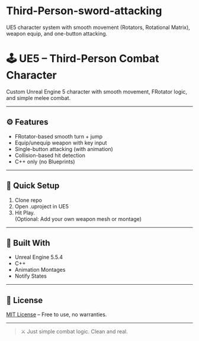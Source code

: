 # Third-Person-sword-attacking
UE5 character system with smooth movement (Rotators, Rotational Matrix), weapon equip, and one-button attacking.
# 🕹 UE5 – Third-Person Combat Character

Custom Unreal Engine 5 character with smooth movement, FRotator logic, and simple melee combat.

---

## ⚙ Features

- FRotator-based smooth turn + jump
- Equip/unequip weapon with key input
- Single-button attacking (with animation)
- Collision-based hit detection
- C++ only (no Blueprints)

---

## 🚀 Quick Setup

1. Clone repo  
2. Open .uproject in UE5  
3. Hit Play.  
(Optional: Add your own weapon mesh or montage)

---

## 🧠 Built With

- Unreal Engine 5.5.4
- C++  
- Animation Montages  
- Notify States

---

## 📜 License

[MIT License](LICENSE) – Free to use, no warranties.

---

> ⚔ Just simple combat logic. Clean and real.
